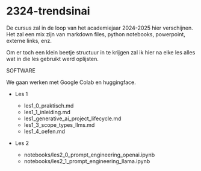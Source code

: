 # 2324-trendsinai

De cursus zal in de loop van het academiejaar 2024-2025 hier verschijnen.
Het zal een mix zijn van markdown files, python notebooks, powerpoint, externe links, enz.

Om er toch een klein beetje structuur in te krijgen zal ik hier na elke les alles wat in die les gebruikt werd oplijsten.


SOFTWARE

We gaan werken met Google Colab en huggingface.

- Les 1
  - les1_0_praktisch.md
  - les1_1_inleiding.md
  - les1_generative_ai_project_lifecycle.md
  - les1_3_scope_types_llms.md
  - les1_4_oefen.md
  
- Les 2
  - notebooks/les2_0_prompt_engineering_openai.ipynb
  - notebooks/les2_1_prompt_engineering_llama.ipynb
  
  
